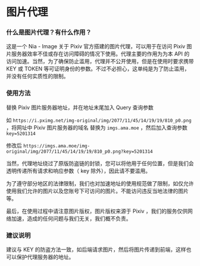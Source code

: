 # 图片代理

### 什么是图片代理？有什么作用？

这是一个 Nia - Image 关于 Pixiv 官方搭建的图片代理，可以用于在访问 Pixiv 图片服务器效率不佳或存在访问障碍的情况下使用。代理主要的作用为为本 API 的访问加速。当然，为了确保防止滥用，代理并不公开使用，但是在使用时要求携带 KEY 或 TOKEN 等可证明身份的参数。不过不必担心，这单纯是为了防止滥用，并没有任何实质性的限制。

### 使用方法

替换 Pixiv 图片服务器地址，并在地址末尾加入 Query 查询参数

如 `https://i.pximg.net/img-original/img/2077/11/45/14/19/19/810_p0.png` ，将网址中 Pixiv 图片服务器的域名 替换为 `imgs.ama.moe` ，然后加入查询参数 `key=5201314`

修改后 `https://imgs.ama.moe/img-original/img/2077/11/45/14/19/19/810_p0.png?key=5201314`

当然，代理地址绕过了原版防盗链的封锁，您可以将他用于任何位置，但是我们会透明传递所有请求和响应参数（ key 除外），因此请不要滥用。

为了遵守部分地区的法律限制，我们也对加速地址的使用规范做了限制，如仅允许使用我们允许的图片以及您账号下可访问的图片。不能访问违反当地法律的图片等。

最后，在使用过程中请注意图片版权，图片版权来源于 Pixiv ，我们的服务仅供网络加速，造成的任何问题与我们无关，我们概不负责。

### 建议说明

建议与 KEY 的防盗方法一致，如后端请求图片，然后将图片传递到前端，这样也可以保护代理服务器的地址。

